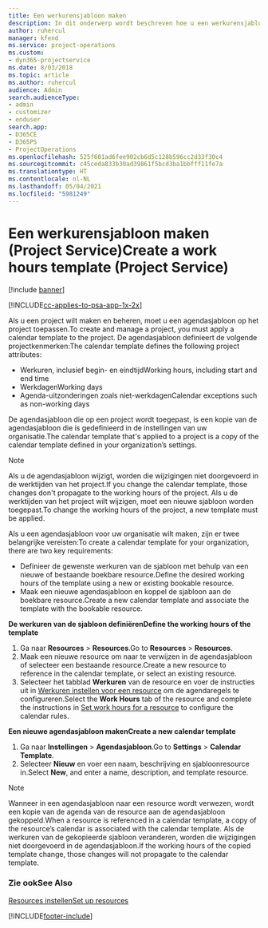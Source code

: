 ```yaml
---
title: Een werkurensjabloon maken
description: In dit onderwerp wordt beschreven hoe u een werkurensjabloon kunt maken in Project Service.
author: ruhercul
manager: kfend
ms.service: project-operations
ms.custom:
- dyn365-projectservice
ms.date: 8/03/2018
ms.topic: article
ms.author: ruhercul
audience: Admin
search.audienceType:
- admin
- customizer
- enduser
search.app:
- D365CE
- D365PS
- ProjectOperations
ms.openlocfilehash: 525f601ad6fee902cb6d5c128b596cc2d33f30c4
ms.sourcegitcommit: c45ceda833b30ad39861f5bcd3ba1bbfff11fe7a
ms.translationtype: HT
ms.contentlocale: nl-NL
ms.lasthandoff: 05/04/2021
ms.locfileid: "5981249"
---
```

# <a name="create-a-work-hours-template-project-service"></a><span data-ttu-id="bc186-103">Een werkurensjabloon maken (Project Service)</span><span class="sxs-lookup"><span data-stu-id="bc186-103">Create a work hours template (Project Service)</span></span>

[!include [banner](../includes/psa-now-project-operations.md)]

[!INCLUDE[cc-applies-to-psa-app-1x-2x](../includes/cc-applies-to-psa-app-3x.md)]

<span data-ttu-id="bc186-104">Als u een project wilt maken en beheren, moet u een agendasjabloon op het project toepassen.</span><span class="sxs-lookup"><span data-stu-id="bc186-104">To create and manage a project, you must apply a calendar template to the project.</span></span> <span data-ttu-id="bc186-105">De agendasjabloon definieert de volgende projectkenmerken:</span><span class="sxs-lookup"><span data-stu-id="bc186-105">The calendar template defines the following project attributes:</span></span>

- <span data-ttu-id="bc186-106">Werkuren, inclusief begin- en eindtijd</span><span class="sxs-lookup"><span data-stu-id="bc186-106">Working hours, including start and end time</span></span>
- <span data-ttu-id="bc186-107">Werkdagen</span><span class="sxs-lookup"><span data-stu-id="bc186-107">Working days</span></span>
- <span data-ttu-id="bc186-108">Agenda-uitzonderingen zoals niet-werkdagen</span><span class="sxs-lookup"><span data-stu-id="bc186-108">Calendar exceptions such as non-working days</span></span>

<span data-ttu-id="bc186-109">De agendasjabloon die op een project wordt toegepast, is een kopie van de agendasjabloon die is gedefinieerd in de instellingen van uw organisatie.</span><span class="sxs-lookup"><span data-stu-id="bc186-109">The calendar template that's applied to a project is a copy of the calendar template defined in your organization’s settings.</span></span>

> [!NOTE]
> <span data-ttu-id="bc186-110">Als u de agendasjabloon wijzigt, worden die wijzigingen niet doorgevoerd in de werktijden van het project.</span><span class="sxs-lookup"><span data-stu-id="bc186-110">If you change the calendar template, those changes don't propagate to the working hours of the project.</span></span> <span data-ttu-id="bc186-111">Als u de werktijden van het project wilt wijzigen, moet een nieuwe sjabloon worden toegepast.</span><span class="sxs-lookup"><span data-stu-id="bc186-111">To change the working hours of the project, a new template must be applied.</span></span>

<span data-ttu-id="bc186-112">Als u een agendasjabloon voor uw organisatie wilt maken, zijn er twee belangrijke vereisten:</span><span class="sxs-lookup"><span data-stu-id="bc186-112">To create a calendar template for your organization, there are two key requirements:</span></span>

- <span data-ttu-id="bc186-113">Definieer de gewenste werkuren van de sjabloon met behulp van een nieuwe of bestaande boekbare resource.</span><span class="sxs-lookup"><span data-stu-id="bc186-113">Define the desired working hours of the template using a new or existing bookable resource.</span></span>
- <span data-ttu-id="bc186-114">Maak een nieuwe agendasjabloon en koppel de sjabloon aan de boekbare resource.</span><span class="sxs-lookup"><span data-stu-id="bc186-114">Create a new calendar template and associate the template with the bookable resource.</span></span>

<span data-ttu-id="bc186-115">**De werkuren van de sjabloon definiëren**</span><span class="sxs-lookup"><span data-stu-id="bc186-115">**Define the working hours of the template**</span></span>

1. <span data-ttu-id="bc186-116">Ga naar **Resources** \> **Resources**.</span><span class="sxs-lookup"><span data-stu-id="bc186-116">Go to **Resources** \> **Resources**.</span></span>
2. <span data-ttu-id="bc186-117">Maak een nieuwe resource om naar te verwijzen in de agendasjabloon of selecteer een bestaande resource.</span><span class="sxs-lookup"><span data-stu-id="bc186-117">Create a new resource to reference in the calendar template, or select an existing resource.</span></span>
3. <span data-ttu-id="bc186-118">Selecteer het tabblad **Werkuren** van de resource en voer de instructies uit in [Werkuren instellen voor een resource](https://docs.microsoft.com/dynamics365/field-service/set-work-hours-resource) om de agendaregels te configureren.</span><span class="sxs-lookup"><span data-stu-id="bc186-118">Select the **Work Hours** tab of the resource and complete the instructions in [Set work hours for a resource](https://docs.microsoft.com/dynamics365/field-service/set-work-hours-resource) to configure the calendar rules.</span></span>

<span data-ttu-id="bc186-119">**Een nieuwe agendasjabloon maken**</span><span class="sxs-lookup"><span data-stu-id="bc186-119">**Create a new calendar template**</span></span>

1. <span data-ttu-id="bc186-120">Ga naar **Instellingen** \> **Agendasjabloon**.</span><span class="sxs-lookup"><span data-stu-id="bc186-120">Go to **Settings** \> **Calendar Template**.</span></span>
2. <span data-ttu-id="bc186-121">Selecteer **Nieuw** en voer een naam, beschrijving en sjabloonresource in.</span><span class="sxs-lookup"><span data-stu-id="bc186-121">Select **New**, and enter a name, description, and template resource.</span></span>


> [!NOTE]
> <span data-ttu-id="bc186-122">Wanneer in een agendasjabloon naar een resource wordt verwezen, wordt een kopie van de agenda van de resource aan de agendasjabloon gekoppeld.</span><span class="sxs-lookup"><span data-stu-id="bc186-122">When a resource is referenced in a calendar template, a copy of the resource’s calendar is associated with the calendar template.</span></span> <span data-ttu-id="bc186-123">Als de werkuren van de gekopieerde sjabloon veranderen, worden die wijzigingen niet doorgevoerd in de agendasjabloon.</span><span class="sxs-lookup"><span data-stu-id="bc186-123">If the working hours of the copied template change, those changes will not propagate to the calendar template.</span></span>


### <a name="see-also"></a><span data-ttu-id="bc186-124">Zie ook</span><span class="sxs-lookup"><span data-stu-id="bc186-124">See Also</span></span>  
 [<span data-ttu-id="bc186-125">Resources instellen</span><span class="sxs-lookup"><span data-stu-id="bc186-125">Set up resources</span></span>](../psa/set-up-resources.md)


[!INCLUDE[footer-include](../includes/footer-banner.md)]
